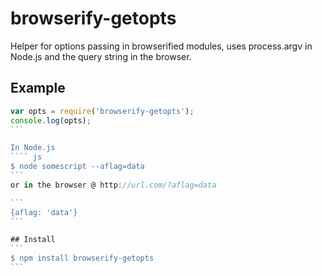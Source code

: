 # browserify-getopts

Helper for options passing in browserified modules, uses process.argv in Node.js and the query string in the browser.

## Example

```` js
var opts = require('browserify-getopts');
console.log(opts);
```

In Node.js
```` js
$ node somescript --aflag=data
```
or in the browser @ http://url.com/?aflag=data

```
{aflag: 'data'}
```

## Install
```
$ npm install browserify-getopts
```
